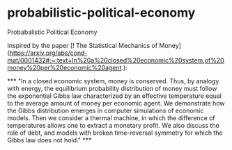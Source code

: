 # probabilistic-political-economy
Probabalistic Political Economy 

Inspired by the paper [! The Statistical Mechanics of Money] (https://arxiv.org/abs/cond-mat/0001432#:~:text=In%20a%20closed%20economic%20system,of%20money%20per%20economic%20agent.): 

*** "In a closed economic system, money is conserved. Thus, by analogy with energy, the equilibrium probability distribution of money must follow the exponential Gibbs law characterized by an effective temperature equal to the average amount of money per economic agent. We demonstrate how the Gibbs distribution emerges in computer simulations of economic models. Then we consider a thermal machine, in which the difference of temperatures allows one to extract a monetary profit. We also discuss the role of debt, and models with broken time-reversal symmetry for which the Gibbs law does not hold." ***
